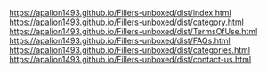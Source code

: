 https://apalion1493.github.io/Fillers-unboxed/dist/index.html <br/>
https://apalion1493.github.io/Fillers-unboxed/dist/category.html <br/>
https://apalion1493.github.io/Fillers-unboxed/dist/TermsOfUse.html <br/>
https://apalion1493.github.io/Fillers-unboxed/dist/FAQs.html <br/>
https://apalion1493.github.io/Fillers-unboxed/dist/categories.html <br/>
https://apalion1493.github.io/Fillers-unboxed/dist/contact-us.html <br/>
